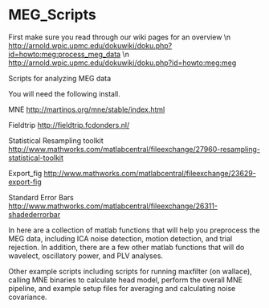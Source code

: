 MEG_Scripts
===========

First make sure you read through our wiki pages for an overview
\n
http://arnold.wpic.upmc.edu/dokuwiki/doku.php?id=howto:meg:process_meg_data
\n
http://arnold.wpic.upmc.edu/dokuwiki/doku.php?id=howto:meg:meg

Scripts for analyzing MEG data

You will need the following install.

MNE http://martinos.org/mne/stable/index.html

Fieldtrip http://fieldtrip.fcdonders.nl/

Statistical Resampling toolkit http://www.mathworks.com/matlabcentral/fileexchange/27960-resampling-statistical-toolkit

Export_fig http://www.mathworks.com/matlabcentral/fileexchange/23629-export-fig

Standard Error Bars http://www.mathworks.com/matlabcentral/fileexchange/26311-shadederrorbar

In here are a collection of matlab functions that will help you preprocess the MEG data, including ICA noise detection, motion detection, and trial rejection.
In addition, there are a few other matlab functions that will do wavelect, oscillatory power, and PLV analyses.

Other example scripts including scripts for running maxfilter (on wallace), calling MNE binaries to calculate head model, perform the overall MNE pipeline, and example setup files for averaging and calculating noise covariance. 
